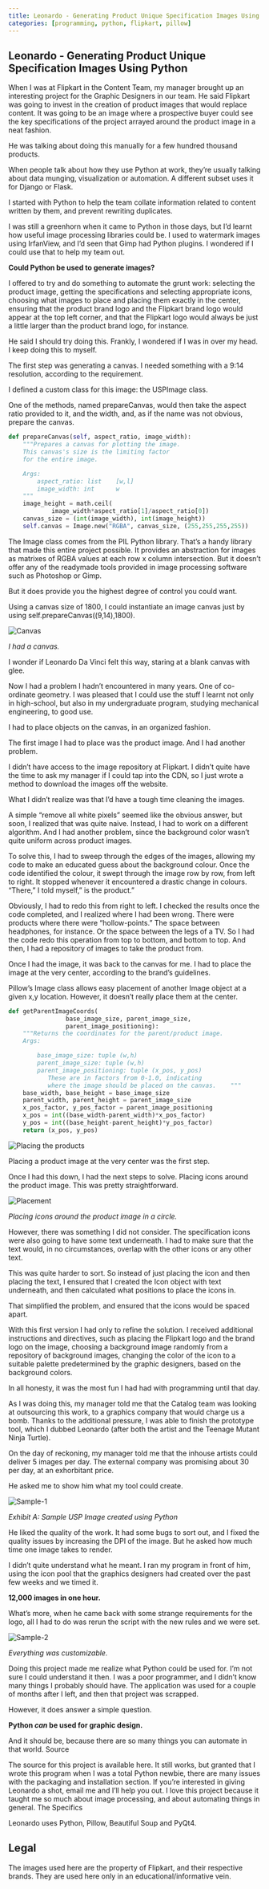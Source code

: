 ```yaml
---
title: Leonardo - Generating Product Unique Specification Images Using Python
categories: [programming, python, flipkart, pillow]
---
```


## Leonardo - Generating Product Unique Specification Images Using Python

When I was at Flipkart in the Content Team, my manager brought up an interesting project for the Graphic Designers in our team. He said Flipkart was going to invest in the creation of product images that would replace content. It was going to be an image where a prospective buyer could see the key specifications of the project arrayed around the product image in a neat fashion.

He was talking about doing this manually for a few hundred thousand products.

When people talk about how they use Python at work, they’re usually talking about data munging, visualization or automation. A different subset uses it for Django or Flask.

I started with Python to help the team collate information related to content written by them, and prevent rewriting duplicates.

I was still a greenhorn when it came to Python in those days, but I’d learnt how useful image processing libraries could be. I used to watermark images using IrfanView, and I’d seen that Gimp had Python plugins. I wondered if I could use that to help my team out.

**Could Python be used to generate images?**

I offered to try and do something to automate the grunt work: selecting the product image, getting the specifications and selecting appropriate icons, choosing what images to place and placing them exactly in the center, ensuring that the product brand logo and the Flipkart brand logo would appear at the top left corner, and that the Flipkart logo would always be just a little larger than the product brand logo, for instance.

He said I should try doing this. Frankly, I wondered if I was in over my head. I keep doing this to myself.

The first step was generating a canvas. I needed something with a 9:14 resolution, according to the requirement.

I defined a custom class for this image: the USPImage class.

One of the methods, named prepareCanvas, would then take the aspect ratio provided to it, and the width, and, as if the name was not obvious, prepare the canvas.

```python
def prepareCanvas(self, aspect_ratio, image_width):
    """Prepares a canvas for plotting the image.
    This canvas's size is the limiting factor
    for the entire image.

    Args:
        aspect_ratio: list    [w,l]
        image_width: int      w
    """
    image_height = math.ceil(
            image_width*aspect_ratio[1]/aspect_ratio[0])
    canvas_size = (int(image_width), int(image_height))
    self.canvas = Image.new("RGBA", canvas_size, (255,255,255,255))
```

The Image class comes from the PIL Python library. That’s a handy library that made this entire project possible. It provides an abstraction for images as matrixes of RGBA values at each row x column intersection. But it doesn’t offer any of the readymade tools provided in image processing software such as Photoshop or Gimp.

But it does provide you the highest degree of control you could want.

Using a canvas size of 1800, I could instantiate an image canvas just by using self.prepareCanvas((9,14),1800).

![Canvas](/assets/images/posts/leonardo/canvas.png "I had a canvas!")

*I had a canvas.*

I wonder if Leonardo Da Vinci felt this way, staring at a blank canvas with glee.

Now I had a problem I hadn’t encountered in many years. One of co-ordinate geometry. I was pleased that I could use the stuff I learnt not only in high-school, but also in my undergraduate program, studying mechanical engineering, to good use.

I had to place objects on the canvas, in an organized fashion.

The first image I had to place was the product image. And I had another problem.

I didn’t have access to the image repository at Flipkart. I didn’t quite have the time to ask my manager if I could tap into the CDN, so I just wrote a method to download the images off the website.

What I didn’t realize was that I’d have a tough time cleaning the images.

A simple “remove all white pixels” seemed like the obvious answer, but soon, I realized that was quite naive. Instead, I had to work on a different algorithm. And I had another problem, since the background color wasn’t quite uniform across product images.

To solve this, I had to sweep through the edges of the images, allowing my code to make an educated guess about the background colour. Once the code identified the colour, it swept through the image row by row, from left to right. It stopped whenever it encountered a drastic change in colours. “There,” I told myself,” is the product.”

Obviously, I had to redo this from right to left. I checked the results once the code completed, and I realized where I had been wrong. There were products where there were “hollow-points.” The space between headphones, for instance. Or the space between the legs of a TV. So I had the code redo this operation from top to bottom, and bottom to top. And then, I had a repository of images to take the product from.

Once I had the image, it was back to the canvas for me. I had to place the image at the very center, according to the brand’s guidelines.

Pillow’s Image class allows easy placement of another Image object at a given x,y location. However, it doesn’t really place them at the center.

```python
def getParentImageCoords(
                base_image_size, parent_image_size,
                parent_image_positioning):
    """Returns the coordinates for the parent/product image.
    Args:

        base_image_size: tuple (w,h)
        parent_image_size: tuple (w,h)
        parent_image_positioning: tuple (x_pos, y_pos)
           These are in factors from 0-1.0, indicating
           where the image should be placed on the canvas.    """
    base_width, base_height = base_image_size
    parent_width, parent_height = parent_image_size
    x_pos_factor, y_pos_factor = parent_image_positioning
    x_pos = int((base_width-parent_width)*x_pos_factor)
    y_pos = int((base_height-parent_height)*y_pos_factor)
    return (x_pos, y_pos)

```

![Placing the products](/assets/images/posts/leonardo/canvas-product.png)

Placing a product image at the very center was the first step.

Once I had this down, I had the next steps to solve. Placing icons around the product image. This was pretty straightforward.

![Placement](/assets/images/posts/leonardo/canvas-product-array.png)

*Placing icons around the product image in a circle.*

However, there was something I did not consider. The specification icons were also going to have some text underneath. I had to make sure that the text would, in no circumstances, overlap with the other icons or any other text.

This was quite harder to sort. So instead of just placing the icon and then placing the text, I ensured that I created the Icon object with text underneath, and then calculated what positions to place the icons in.

That simplified the problem, and ensured that the icons would be spaced apart.

With this first version I had only to refine the solution. I received additional instructions and directives, such as placing the Flipkart logo and the brand logo on the image, choosing a background image randomly from a repository of background images, changing the color of the icon to a suitable palette predetermined by the graphic designers, based on the background colors.

In all honesty, it was the most fun I had had with programming until that day.

As I was doing this, my manager told me that the Catalog team was looking at outsourcing this work, to a graphics company that would charge us a bomb. Thanks to the additional pressure, I was able to finish the prototype tool, which I dubbed Leonardo (after both the artist and the Teenage Mutant Ninja Turtle).

On the day of reckoning, my manager told me that the inhouse artists could deliver 5 images per day. The external company was promising about 30 per day, at an exhorbitant price.

He asked me to show him what my tool could create.

![Sample-1](/assets/images/posts/leonardo/sample-1.jpeg)

*Exhibit A: Sample USP Image created using Python*

He liked the quality of the work. It had some bugs to sort out, and I fixed the quality issues by increasing the DPI of the image. But he asked how much time one image takes to render.

I didn’t quite understand what he meant. I ran my program in front of him, using the icon pool that the graphics designers had created over the past few weeks and we timed it.

**12,000 images in one hour.**

What’s more, when he came back with some strange requirements for the logo, all I had to do was rerun the script with the new rules and we were set.

![Sample-2](/assets/images/posts/leonardo/sample-2.jpeg)

*Everything was customizable.*

Doing this project made me realize what Python could be used for. I’m not sure I could understand it then. I was a poor programmer, and I didn’t know many things I probably should have. The application was used for a couple of months after I left, and then that project was scrapped.

However, it does answer a simple question.

**Python *can* be used for graphic design.**

And it should be, because there are so many things you can automate in that world.
Source

The source for this project is available here. It still works, but granted that I wrote this program when I was a total Python newbie, there are many issues with the packaging and installation section. If you’re interested in giving Leonardo a shot, email me and I’ll help you out. I love this project because it taught me so much about image processing, and about automating things in general.
The Specifics

Leonardo uses Python, Pillow, Beautiful Soup and PyQt4.

## Legal

The images used here are the property of Flipkart, and their respective brands. They are used here only in an educational/informative vein.

